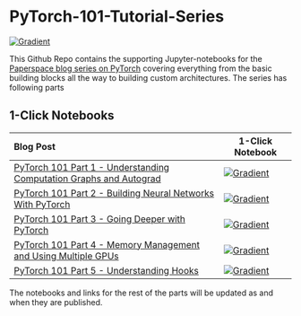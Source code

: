 # PyTorch-101-Tutorial-Series

[![Gradient](https://assets.paperspace.io/img/gradient-badge.svg)](https://console.paperspace.com/github/Paperspace/PyTorch-101-Tutorial-Series/blob/master/PyTorch%20101%20Part%201%20-%20Computational%20Graphs%20and%20Autograd%20in%20PyTorch.ipynb)


This Github Repo contains the supporting Jupyter-notebooks for the [Paperspace blog series on PyTorch](https://blog.paperspace.com/pytorch-101-understanding-graphs-and-automatic-differentiation/) covering everything from the basic building blocks all the way to building custom architectures. The series has following parts

## 1-Click Notebooks 


| Blog Post     |      1-Click Notebook      |
|:----------|------|
|  [PyTorch 101 Part 1 - Understanding Computation Graphs and Autograd](https://blog.paperspace.com/pytorch-101-understanding-graphs-and-automatic-differentiation)  | [![Gradient](https://assets.paperspace.io/img/gradient-badge.svg)](https://console.paperspace.com/github/Paperspace/PyTorch-101-Tutorial-Series/blob/master/PyTorch%20101%20Part%201%20-%20Computational%20Graphs%20and%20Autograd%20in%20PyTorch.ipynb) |
|  [PyTorch 101 Part 2 - Building Neural Networks With PyTorch](https://blog.paperspace.com/pytorch-101-building-neural-networks)  | [![Gradient](https://assets.paperspace.io/img/gradient-badge.svg)](https://console.paperspace.com/github/Paperspace/PyTorch-101-Tutorial-Series/blob/master/PyTorch%20101%20Part%202%20-%20Building%20Neural%20Networks%20With%20PyTorch.ipynb) |
|  [PyTorch 101 Part 3 - Going Deeper with PyTorch](https://blog.paperspace.com/pytorch-101-advanced/)  | [![Gradient](https://assets.paperspace.io/img/gradient-badge.svg)](https://console.paperspace.com/github/Paperspace/PyTorch-101-Tutorial-Series/blob/master/PyTorch%20101%20Part%203%20-%20Advance%20PyTorch%20Usage.ipynb) |
|  [PyTorch 101 Part 4 - Memory Management and Using Multiple GPUs](https://blog.paperspace.com/pytorch-memory-multi-gpu-debugging/)  | [![Gradient](https://assets.paperspace.io/img/gradient-badge.svg)](https://console.paperspace.com/github/Paperspace/PyTorch-101-Tutorial-Series/blob/master/PyTorch%20101%20Part%204%20-Memory%20management%20and%20Multi-GPU%20Usage%20in%20PyTorch.ipynb) |
|  [PyTorch 101 Part 5 - Understanding Hooks](https://blog.paperspace.com/pytorch-101-advanced/)  | [![Gradient](https://assets.paperspace.io/img/gradient-badge.svg)](https://console.paperspace.com/github/Paperspace/PyTorch-101-Tutorial-Series/blob/master/PyTorch%20101%20Part%205%20-%20Understanding%20Hooks%20) |

The notebooks and links for the rest of the parts will be updated as and when they are published.
